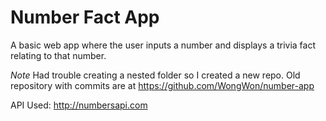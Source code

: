 # Number Fact App

A basic web app where the user inputs a number and displays a trivia fact relating to that number.


*Note* Had trouble creating a nested folder so I created a new repo. Old repository with commits are at https://github.com/WongWon/number-app

API Used: http://numbersapi.com
 
